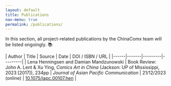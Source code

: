 ```yaml
---
layout: default
title: Publications
nav-menu: true
permalink: /publications/
---
```


In this section, all project-related publications by the ChinaComx team will be listed ongoingly. 📚

<!-- Please use a unified citation style  -->


| Author | Title | Source | Date | DOI / ISBN / URL |
|------|-------|---------|---------|
| Lena Henningsen and Damian Mandzunowski | Book Review: John A. Lent & Xu Ying, *Comics Art in China* (Jackson: UP of Mississippi, 2023 [2017]), 234pp | *Journal of Asian Pacific Communication* | 21/12/2023 (online) | [10.1075/japc.00107.hen](http://dx.doi.org/10.1075/japc.00107.hen) |
